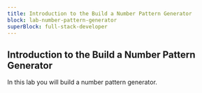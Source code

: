 ```yaml
---
title: Introduction to the Build a Number Pattern Generator
block: lab-number-pattern-generator
superBlock: full-stack-developer
---
```


## Introduction to the Build a Number Pattern Generator

In this lab you will build a number pattern generator.
